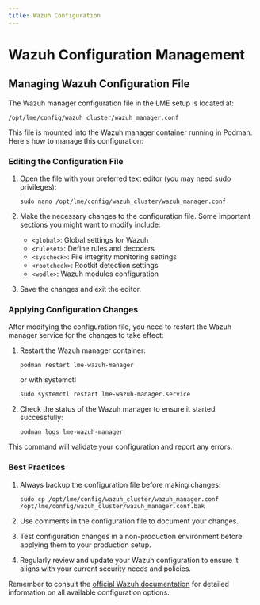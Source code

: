 ```yaml
---
title: Wazuh Configuration
---
```

# Wazuh Configuration Management

## Managing Wazuh Configuration File

The Wazuh manager configuration file in the LME setup is located at:

```
/opt/lme/config/wazuh_cluster/wazuh_manager.conf
```

This file is mounted into the Wazuh manager container running in Podman. Here's how to manage this configuration:

### Editing the Configuration File

1. Open the file with your preferred text editor (you may need sudo privileges):
   ```
   sudo nano /opt/lme/config/wazuh_cluster/wazuh_manager.conf
   ```

2. Make the necessary changes to the configuration file. Some important sections you might want to modify include:
   - `<global>`: Global settings for Wazuh
   - `<ruleset>`: Define rules and decoders
   - `<syscheck>`: File integrity monitoring settings
   - `<rootcheck>`: Rootkit detection settings
   - `<wodle>`: Wazuh modules configuration

3. Save the changes and exit the editor.

### Applying Configuration Changes

After modifying the configuration file, you need to restart the Wazuh manager service for the changes to take effect:

1. Restart the Wazuh manager container:
   ```
   podman restart lme-wazuh-manager
   ```

   or with systemctl

   ```
   sudo systemctl restart lme-wazuh-manager.service
   ```

2. Check the status of the Wazuh manager to ensure it started successfully:
   ```
   podman logs lme-wazuh-manager
   ```

This command will validate your configuration and report any errors.

### Best Practices

1. Always backup the configuration file before making changes:
   ```
   sudo cp /opt/lme/config/wazuh_cluster/wazuh_manager.conf /opt/lme/config/wazuh_cluster/wazuh_manager.conf.bak
   ```

2. Use comments in the configuration file to document your changes.

3. Test configuration changes in a non-production environment before applying them to your production setup.

4. Regularly review and update your Wazuh configuration to ensure it aligns with your current security needs and policies.

Remember to consult the [official Wazuh documentation](https://documentation.wazuh.com/current/user-manual/reference/ossec-conf/index.html) for detailed information on all available configuration options.
